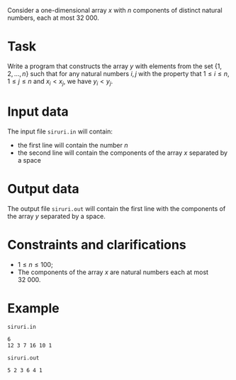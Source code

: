 Consider a one-dimensional array $x$ with $n$ components of distinct natural numbers, each at most $32\ 000$.

# Task

Write a program that constructs the array $y$ with elements from the set $\{1, 2, \dots, n\}$ such that for any natural numbers $i, j$ with the property that $1 \leq i \leq n$, $1 \leq j \leq n$ and $x_i < x_j$, we have $y_i < y_j$.

# Input data

The input file `siruri.in` will contain:

* the first line will contain the number $n$
* the second line will contain the components of the array $x$ separated by a space

# Output data

The output file `siruri.out` will contain the first line with the components of the array $y$ separated by a space.

# Constraints and clarifications

* $1 \leq n \leq 100$;
* The components of the array $x$ are natural numbers each at most $32\ 000$.

# Example

`siruri.in`
```
6
12 3 7 16 10 1
```

`siruri.out`
```
5 2 3 6 4 1
```
